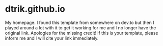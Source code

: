 # dtrik.github.io
My homepage. I found this template from somewhere on dev.to but then I played around a lot with it to get it working for me and I no longer have the original link.
Apologies for the missing credit! if this is your template, please inform me and I will cite your link immediately.  
